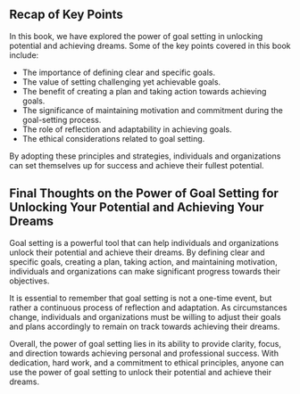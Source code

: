 
Recap of Key Points
-------------------

In this book, we have explored the power of goal setting in unlocking potential and achieving dreams. Some of the key points covered in this book include:

* The importance of defining clear and specific goals.
* The value of setting challenging yet achievable goals.
* The benefit of creating a plan and taking action towards achieving goals.
* The significance of maintaining motivation and commitment during the goal-setting process.
* The role of reflection and adaptability in achieving goals.
* The ethical considerations related to goal setting.

By adopting these principles and strategies, individuals and organizations can set themselves up for success and achieve their fullest potential.

Final Thoughts on the Power of Goal Setting for Unlocking Your Potential and Achieving Your Dreams
--------------------------------------------------------------------------------------------------

Goal setting is a powerful tool that can help individuals and organizations unlock their potential and achieve their dreams. By defining clear and specific goals, creating a plan, taking action, and maintaining motivation, individuals and organizations can make significant progress towards their objectives.

It is essential to remember that goal setting is not a one-time event, but rather a continuous process of reflection and adaptation. As circumstances change, individuals and organizations must be willing to adjust their goals and plans accordingly to remain on track towards achieving their dreams.

Overall, the power of goal setting lies in its ability to provide clarity, focus, and direction towards achieving personal and professional success. With dedication, hard work, and a commitment to ethical principles, anyone can use the power of goal setting to unlock their potential and achieve their dreams.

